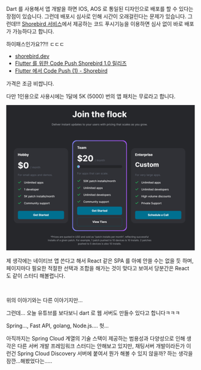 Dart 를 사용해서 앱 개발을 하면 IOS, AOS 로 통일된 디자인으로 배포를 할 수 있다는 장점이 있습니다. 그런데 배포시 심사로 인해 시간이 오래걸린다는 문제가 있습니다. 그런데!!! [Shorebird 서비스](https://shorebird.dev/)에서 제공하는 코드 푸시기능을 이용하면 심사 없이 바로 배포가 가능하다고 합니다.<br/>

하이패스인가요??!! ㄷㄷㄷ<br/>

- [shorebird.dev](https://shorebird.dev/)
- [Flutter 를 위한 Code Push Shorebird 1.0 릴리즈](https://teveloper.tistory.com/75)
- [Flutter 에서 Code Push (1) - Shorebird](https://velog.io/@tksuns12/Flutter%EC%97%90%EC%84%9C-Code-Push-%ED%95%98%EA%B8%B0-1-ShoreBird)



가격은 조금 비쌉니다.<br/>

다만 1인용으로 사용시에는 1달에 5K (5000) 번의 앱 패치는 무료라고 합니다.<br/>

![](./img/dart-code-push/1.png)

제 생각에는 네이티브 앱 쓴다고 해서 React 같은 SPA 를 아예 안쓸 수는 없을 듯 하며, 페이지마다 필요한 적절한 선택과 조합을 해가는 것이 맞다고 보여서 당분간은 React 도 같이 스터디 해볼렵니다.<br/>

<br/>



위의 이야기와는 다른 이야기지만...<br/>

그런데... 오늘 유튜브를 보다보니 dart 로 웹 서버도 만들수 있다고 합니다ㅋㅋㅋ<br/>

Spring..., Fast API, golang, Node.js.... 헛... <br/>

아직까지는 Spring Cloud 계열의 기술 스택이 제공하는 범용성과 다양성으로 인해 생각은 다른 서버 개발 프레임워크 스터디는 안해보고 있지만, 채팅서버 개발이라든가 이런건 Spring Cloud Discovery 서버에 붙여서 뭔가 해볼 수 있지 않을까? 하는 생각을 잠깐...해봤었다는.....<br/>




